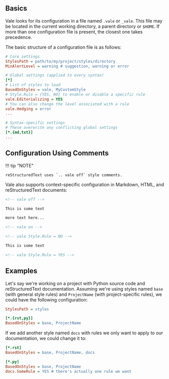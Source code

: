 ## Basics

Vale looks for its configuration in a file named `.vale` or `_vale`. This file may be located in the current working directory, a parent directory or `$HOME`. If more than one configuration file is present, the closest one takes precedence.

The basic structure of a configuration file is as follows:

```ini
# Core settings
StylesPath = path/to/my/project/styles/directory
MinAlertLevel = warning # suggestion, warning or error

# Global settings (applied to every syntax)
[*]
# List of styles to load
BasedOnStyles = vale, MyCustomStyle
# Style.Rule = {YES, NO} to enable or disable a specific rule
vale.Editorializing = YES
# You can also change the level associated with a rule
vale.Hedging = error
...

# Syntax-specific settings
# These overwrite any conflicting global settings
[*.{md,txt}]
...
```

## Configuration Using Comments

!!! tip "NOTE"

    reStructuredText uses `.. vale off` style comments.

Vale also supports context-specific configuration in Markdown, HTML, and reStructuredText documents:

```html
<!-- vale off -->

This is some text

more text here...

<!-- vale on -->

<!-- vale Style.Rule = NO -->

This is some text

<!-- vale Style.Rule = YES -->
```

## Examples

Let's say we're working on a project with Python source code and reStructuredText documentation. Assuming we're using styles named `base` (with general style rules) and `ProjectName` (with project-specific rules), we could have the following configuration:

```ini
StylesPath = styles

[*.{rst,py}]
BasedOnStyles = base, ProjectName
```

If we add another style named `docs` with rules we only want to apply to our documentation, we could change it to:

```ini
[*.rst]
BasedOnStyles = base, ProjectName, docs

[*.py]
BasedOnStyles = base, ProjectName
docs.SomeRule = YES # there's actually one rule we want
```
